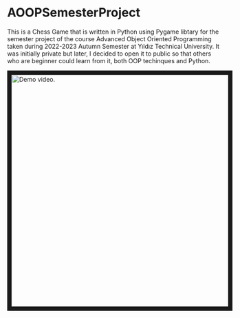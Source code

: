 # AOOPSemesterProject

This is a Chess Game that is written in Python using Pygame libtary for the semester project of the course Advanced Object Oriented Programming taken during 2022-2023 Autumn Semester at Yıldız Technical University.
It was initially private but later, I decided to open it to public so that others who are beginner could learn from it, both OOP techinques and Python.

<a href="http://www.youtube.com/watch?feature=player_embedded&v=dYuxiCX6aKc
" target="_blank"><img src="http://img.youtube.com/vi/dYuxiCX6aKc/0.jpg" 
alt="Demo video." width="720" height="540" border="10" /></a>

